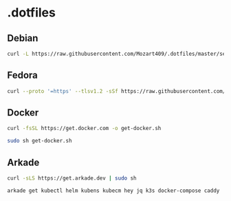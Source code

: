 # .dotfiles

## Debian

```sh
curl -L https://raw.githubusercontent.com/Mozart409/.dotfiles/master/setup-new-machine-debian.sh | sudo sh
```

## Fedora

```sh
curl --proto '=https' --tlsv1.2 -sSf https://raw.githubusercontent.com/Mozart409/.dotfiles/master/fedora.sh | sudo sh
```

## Docker

```sh
curl -fsSL https://get.docker.com -o get-docker.sh
```

```sh
sudo sh get-docker.sh
```

## Arkade

```sh
curl -sLS https://get.arkade.dev | sudo sh
```

```sh
arkade get kubectl helm kubens kubecm hey jq k3s docker-compose caddy
```
